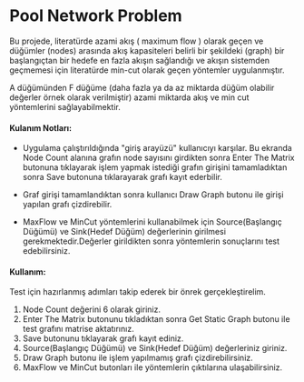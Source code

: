 # Pool Network Problem

Bu projede, literatürde azami akış ( maximum flow ) olarak geçen ve düğümler (nodes) arasında akış kapasiteleri belirli bir şekildeki (graph) bir başlangıçtan bir hedefe en fazla akışın sağlandığı ve akışın sistemden ​geçmemesi için literatürde min-cut olarak geçen yöntemler uygulanmıştır.

A düğümünden F düğüme (daha fazla ya da az miktarda düğüm olabilir değerler örnek olarak verilmiştir) azami miktarda akış ve min cut yöntemlerini sağlayabilmektir.

#### Kulanım Notları:

* Uygulama çalıştırıldığında "giriş arayüzü" kullanıcıyı karşılar. Bu ekranda Node Count alanına grafın node sayısını girdikten sonra Enter The Matrix butonuna tıklayarak işlem yapmak istediği grafın girişini tamamladıktan sonra Save butonuna tıklarayarak grafı kayıt ederbilir.

* Graf girişi tamamlandıktan sonra kullanıcı Draw Graph butonu ile girişi yapılan grafı çizdirebilir.

* MaxFlow ve MinCut yöntemlerini kullanabilmek için Source(Başlangıç Düğümü) ve Sink(Hedef Düğüm) değerlerinin girilmesi gerekmektedir.Değerler girildikten sonra yöntemlerin sonuçlarını test edebilirsiniz.

#### Kullanım:

Test için hazırlanmış adımları takip ederek bir önrek gerçekleştirelim.

1. Node Count değerini 6 olarak giriniz.
2. Enter The Matrix butonunu tıkladıktan sonra Get Static Graph butonu ile test grafını matrise aktatırınız.
3. Save butonunu tıklayarak grafı kayıt ediniz.
4. Source(Başlangıç Düğümü) ve Sink(Hedef Düğüm) değerleriniz giriniz.
5. Draw Graph butonu ile işlem yapılmamış grafı çizdirebilirsiniz.
6. MaxFlow ve MinCut butonları ile yöntemlerin çıktılarına ulaşabilirsiniz.

